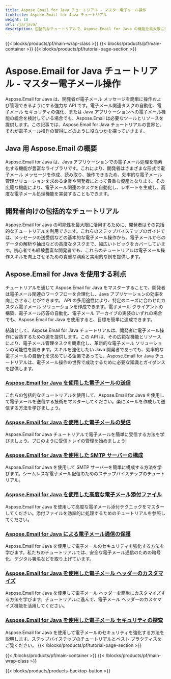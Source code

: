 ```yaml
---
title: Aspose.Email for Java チュートリアル - マスター電子メール操作
linktitle: Aspose.Email for Java チュートリアル
weight: 10
url: /ja/java/
description: 包括的なチュートリアルで、Aspose.Email for Java の機能を最大限に活用してください。電子メールの操作や管理などについて学びます。
---
```


{{< blocks/products/pf/main-wrap-class >}}
{{< blocks/products/pf/main-container >}}
{{< blocks/products/pf/tutorial-page-section >}}

# Aspose.Email for Java チュートリアル - マスター電子メール操作


Aspose.Email for Java は、開発者が電子メール メッセージを簡単に操作および管理できるようにする強力な API です。電子メール関連タスクの自動化、電子メール セキュリティの強化、または Java アプリケーションへの電子メール機能の統合を検討している場合でも、Aspose.Email は必要なツールとリソースを提供します。この記事では、Aspose.Email for Java チュートリアルの世界と、それが電子メール操作の習得にどのように役立つかを探っていきます。

## Java 用 Aspose.Email の概要

Aspose.Email for Java は、Java アプリケーションでの電子メール処理を簡素化する機能が豊富なライブラリです。これにより、開発者はさまざまな形式で電子メール メッセージを作成、読み取り、操作できるため、効率的な電子メール管理ソリューションを求める企業や開発者にとって貴重な資産となります。その広範な機能により、電子メール関連のタスクを自動化し、レポートを生成し、高度な電子メール処理機能を実装することもできます。

## 開発者向けの包括的なチュートリアル

Aspose.Email for Java の可能性を最大限に活用するために、開発者はその包括的なチュートリアルを利用できます。これらのステップバイステップのガイドでは、メッセージの送受信などの基本的な電子メール操作から、電子メールからのデータの解析や抽出などの高度なタスクまで、幅広いトピックをカバーしています。初心者でも経験豊富な開発者でも、これらのチュートリアルは電子メール操作スキルを向上させるための貴重な洞察と実用的な例を提供します。

## Aspose.Email for Java を使用する利点

チュートリアルを通じて Aspose.Email for Java をマスターすることで、開発者は電子メール関連のワークフローを合理化し、Java アプリケーションの効率を向上させることができます。 API の多用途性により、特定のニーズに合わせたカスタム電子メール ソリューションを作成できます。電子メール クライアントの構築、電子メール応答の自動化、電子メール アーカイブの実装のいずれの場合でも、Aspose.Email for Java を使用すると、目標を簡単に達成できます。

結論として、Aspose.Email for Java チュートリアルは、開発者に電子メール操作に習熟するための道を提供します。この API は、その広範な機能とリソースにより、電子メール管理タスクを簡素化し、革新的な電子メール ソリューションの可能性を開きます。スキルを強化したい Java 開発者であっても、効率的な電子メールの自動化を求めている企業であっても、Aspose.Email for Java チュートリアルは、電子メール操作の世界で成功するために必要な知識とガイダンスを提供します。

### [Aspose.Email for Java を使用した電子メールの送信](./sending-emails/)
これらの包括的なチュートリアルを使用して、Aspose.Email for Java を使用して電子メールを送信する技術をマスターしてください。楽にメールを作成して送信する方法を学びましょう。
### [Aspose.Email for Java を使用した電子メールの受信](./receiving-emails/)
Aspose.Email for Java チュートリアルで電子メールを簡単に受信する方法を学びましょう。プロのように受信トレイの管理を始めましょう!
### [Aspose.Email for Java を使用した SMTP サーバーの構成](./configuring-smtp-servers/)
Aspose.Email for Java を使用して SMTP サーバーを簡単に構成する方法を学びます。シームレスな電子メール配信のためのステップバイステップのチュートリアル。
### [Aspose.Email for Java を使用した高度な電子メール添付ファイル](./advanced-email-attachments/)
Aspose.Email for Java を使用して高度な電子メール添付テクニックをマスターしてください。添付ファイルを効率的に処理するためのチュートリアルを参照してください。
### [Aspose.Email for Java による電子メール通信の保護](./securing-email-communications/)
Aspose.Email for Java を使用して電子メールのセキュリティを強化する方法を学びます。私たちのチュートリアルでは、安全な電子メール通信のための暗号化、デジタル署名などを取り上げています。
### [Aspose.Email for Java を使用した電子メール ヘッダーのカスタマイズ](./customizing-email-headers/)
Aspose.Email for Java を使用して電子メール ヘッダーを簡単にカスタマイズする方法を学びます。チュートリアルに進んで、電子メール ヘッダーのカスタマイズ機能を活用してください。
### [Aspose.Email for Java を使用した電子メール セキュリティの探索](./exploring-email-security/)
Aspose.Email for Java を使用して電子メールのセキュリティを強化する方法を説明します。ステップバイステップのチュートリアルとベスト プラクティスをご覧ください。
{{< /blocks/products/pf/tutorial-page-section >}}

{{< /blocks/products/pf/main-container >}}
{{< /blocks/products/pf/main-wrap-class >}}

{{< blocks/products/products-backtop-button >}}
